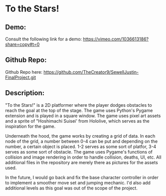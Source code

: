 # To the Stars!

## Demo:
Consult the following link for a demo: https://vimeo.com/1036613186?share=copy#t=0

## Github Repo:
Github Repo here: https://github.com/TheCreator9/SewellJustin-FinalProject.git

## Description:
"To the Stars!" is a 2D platformer where the player dodges obstacles to reach the goal at the top of the stage. The game uses Python's Pygame extension and is played in a square window. The game uses pixel art assets and a sprite of "Hoshimachi Suisei' from Hololive, which serves as the inspiration for the game. 

Underneath the hood, the game works by creating a grid of data. In each node of the grid, a number between 0-4 can be put and depending on the number, a certain object is placed. 1-2 serves as some sort of platfor, 3-4 serves as some sort of obstacle. The game uses Pygame's functions of collision and image rendering in order to handle collision, deaths, UI, etc. All additional files in the repository are merely there as pictures for the assets used.

In the future, I would go back and fix the base character controller in order to implement a smoother move set and jumping mechanic. I'd also add additional levels as this goal was out of the scope of the project.
